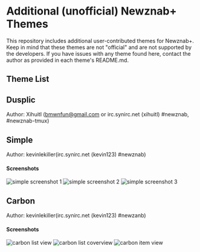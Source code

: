 # Additional (unofficial) Newznab+ Themes #
This repository includes additional user-contributed themes for Newznab+. Keep in mind that these themes are not "official" and are not supported by the developers.
If you have issues with any theme found here, contact the author as provided in each theme's README.md.

## Theme List ##

## Dusplic ###
Author: Xihuitl (bmwnfun@gmail.com or irc.synirc.net (xihuitl) #newznab, #newznab-tmux)

## Simple ###
Author: kevinlekiller(irc.synirc.net (kevin123) #newznab)
#### Screenshots ####
![simple screenshot 1](https://raw.github.com/Xihuitl/Newznab_Themes/master/screenshots/simple_item.jpg)
![simple screenshot 2](https://raw.github.com/Xihuitl/Newznab_Themes/master/screenshots/simple_item2.jpg)
![simple screenshot 3](https://raw.github.com/Xihuitl/Newznab_Themes/master/screenshots/simple_list.jpg)

## Carbon ###
Author: kevinlekiller(irc.synirc.net (kevin123) #newzanb)
#### Screenshots ####
![carbon list view](https://raw.github.com/Xihuitl/Newznab_Themes/master/screenshots/carbon_list.jpg "Carbon List View")
![carbon list coverview](https://raw.github.com/Xihuitl/Newznab_Themes/master/screenshots/carbon_coverlist.jpg "Carbon Cover List View")
![carbon item view](https://raw.github.com/Xihuitl/Newznab_Themes/master/screenshots/carbon_itemview.jpg "Carbon Item View")
